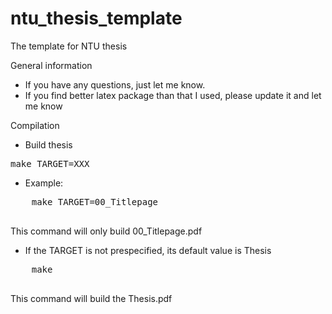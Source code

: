 ntu_thesis_template
===================

The template for NTU thesis

General information
* If you have any questions, just let me know.
* If you find better latex package than that I used, please update it and let me know

Compilation

* Build thesis 
<pre>
make TARGET=XXX
</pre>
  - Example: 
  <pre>
    make TARGET=00_Titlepage
  </pre>
  This command will only build 00_Titlepage.pdf

  - If the TARGET is not prespecified, its default value is Thesis
  <pre>
    make
  </pre>
  This command will build the Thesis.pdf
